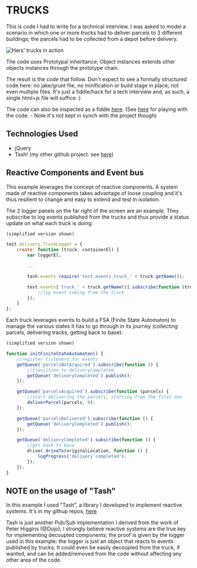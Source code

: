 # TRUCKS

This is code I had to write for a technical interview. I was asked to model a scenario in which one or more trucks had to deliver parcels to 3 different buildings; the parcels had to be collected from a depot before delivery.

![Hers' trucks in action](https://raw.github.com/dmolin/trucks/master/README/trucks.png)

The code uses Prototypal inheritance; Object instances extends other objects instances through the prototype chain.

The result is the code that follow.
Don't expect to see a formally structured code here: no jake/grunt file, no minification or build stage in place; not even multiple files. It's just a fiddle/hack for a tech interview and, as such, a single html+js file will suffice :)

The code can also be inspected as a fiddle [here](http://jsfiddle.net/np27n/9/embedded/result/). (See [here](http://jsfiddle.net/np27n/9/) for playing with the code. - Note:it's not kept in synch with the project though)

## Technologies Used ##

- jQuery
- Tash! (my other github project. see [here](https://github.com/dmolin/tash))

## Reactive Components and Event bus ##

This example leverages the concept of reactive components. A system made of reactive components takes advantage of loose coupling and it's thus resilient to change and easy to extend and test in isolation.

The 2 logger panels on the far right of the screen are an example. They subscribe to log events published from the trucks and thus provide a status update on what each truck is doing:

```javascript
(simplified version shown)

test.delivery.TruckLogger = {
    create: function (truck, containerEl) {
        var loggerEl;

        ...

        tash.events.require('test.events.truck_' + truck.getName());

        test.events['truck_' + truck.getName()].subscribe(function (truck, message) {
        	//log event coming from the truck
        });
    }
};

```

Each truck leverages events to build a FSA (Finite State Automaton) to manage the various states it has to go through in its journey (collecting parcels, delivering tracks, getting back to base):

```javascript
(simplified version shown)

function initFiniteStateAutomaton() {
    //register listeners for events
    getQueue('parcelsNotAcquired').subscribe(function () {
        //transition to deliveryCompleted.
        getQueue('deliveryCompleted').publish();
    });

    getQueue('parcelsAcquired').subscribe(function (parcels) {
        //start delivering the parcels, starting from the first one
        deliverParcel(parcels, 0);
    });

    getQueue('parcelsDelivered').subscribe(function () {
        getQueue('deliveryCompleted').publish();
    });

    getQueue('deliveryCompleted').subscribe(function () {
        //get back to base
        driver.driveTo(originalLocation, function () {
            logProgress("delivery completed");
        });
    });
}

```

## NOTE on the usage of "Tash"

In this example I used "Tash", a library I developed to implement reactive systems. It's in my githup repos, [here](https://github.com/dmolin/tash)

Tash is just another Pub/Sub implementation I derived from the work of Peter Higgins (@Dojo); I strongly believe reactive systems are the true key for implementing decoupled components; the proof is given by the logger used in this example: the logger is just an object that reacts to events published by trucks; It could even be easily decoupled from the truck, if wanted, and can be added/removed from the code without affecting any other area of the code.

